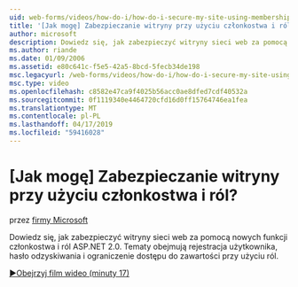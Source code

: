 ```yaml
---
uid: web-forms/videos/how-do-i/how-do-i-secure-my-site-using-membership-and-roles
title: '[Jak mogę] Zabezpieczanie witryny przy użyciu członkostwa i ról? | Microsoft Docs'
author: microsoft
description: Dowiedz się, jak zabezpieczyć witryny sieci web za pomocą nowych funkcji członkostwa i ról ASP.NET 2.0. Tematy obejmują rejestracja użytkownika, hasło odzyskiwania i restricti...
ms.author: riande
ms.date: 01/09/2006
ms.assetid: e80c641c-f5e5-42a5-8bcd-5fecb34de198
msc.legacyurl: /web-forms/videos/how-do-i/how-do-i-secure-my-site-using-membership-and-roles
msc.type: video
ms.openlocfilehash: c8582e47ca9f4025b56acc0ae8dfed7cdf40532a
ms.sourcegitcommit: 0f1119340e4464720cfd16d0ff15764746ea1fea
ms.translationtype: MT
ms.contentlocale: pl-PL
ms.lasthandoff: 04/17/2019
ms.locfileid: "59416028"
---
```

# <a name="how-do-i-secure-my-site-using-membership-and-roles"></a>[Jak mogę] Zabezpieczanie witryny przy użyciu członkostwa i ról?

przez [firmy Microsoft](https://github.com/microsoft)

Dowiedz się, jak zabezpieczyć witryny sieci web za pomocą nowych funkcji członkostwa i ról ASP.NET 2.0. Tematy obejmują rejestracja użytkownika, hasło odzyskiwania i ograniczenie dostępu do zawartości przy użyciu ról.

[&#9654;Obejrzyj film wideo (minuty 17)](https://channel9.msdn.com/Blogs/ASP-NET-Site-Videos/how-do-i-secure-my-site-using-membership-and-roles)
